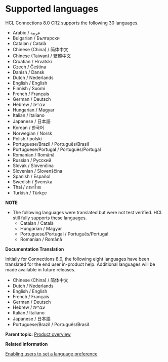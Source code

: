 # Supported languages 

HCL Connections 8.0 CR2 supports the following 30 languages.

-   Arabic / عربية
-   Bulgarian / Български
-   Catalan / Català
-   Chinese \(China\) / 简体中文
-   Chinese \(Taiwan\) / 繁體中文
-   Croatian / Hrvatski
-   Czech / Čeština
-   Danish / Dansk
-   Dutch / Nederlands
-   English / English
-   Finnish / Suomi
-   French / Français
-   German / Deutsch
-   Hebrew / עברית
-   Hungarian / Magyar
-   Italian / Italiano
-   Japanese / 日本語
-   Korean / 한국어
-   Norwegian / Norsk
-   Polish / polski
-   Portuguese/Brazil / Português/Brasil
-   Portuguese/Portugal / Português/Portugal
-   Romanian / Română
-   Russian / Русский
-   Slovak / Slovenčina
-   Slovenian / Slovenščina
-   Spanish / Español
-   Swedish / Svenska
-   Thai / ภาษาไทย
-   Turkish / Türkçe

**NOTE**

-   The following languages were translated but were not test verified. HCL still fully supports these languages.
    -   Catalan / Català
    -   Hungarian / Magyar
    -   Portuguese/Portugal / Português/Portugal
    -   Romanian / Română

**Documentation Translation**

Initially for Connections 8.0, the following eight languages have been translated for the end user in-product help. Additional languages will be made available in future releases.

-   Chinese \(China\) / 简体中文
-   Dutch / Nederlands
-   English / English
-   French / Français
-   German / Deutsch
-   Hebrew / עברית
-   Italian / Italiano
-   Japanese / 日本語
-   Portuguese/Brazil / Português/Brasil

**Parent topic:** [Product overview](../overview/c_lc4_product_overview.md)

**Related information**  


[Enabling users to set a language preference](../admin/t_admin_common_enable_lang_change.md)

